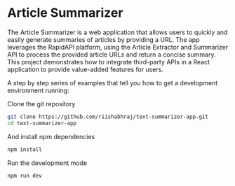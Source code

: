 # Article Summarizer

The Article Summarizer is a web application that allows users to quickly and easily generate summaries of articles by providing a URL. The app leverages the RapidAPI platform, using the Article Extractor and Summarizer API to process the provided article URLs and return a concise summary. This project demonstrates how to integrate third-party APIs in a React application to provide value-added features for users.

A step by step series of examples that tell you how to get a development
environment running:

Clone the git repository

```bash
git clone https://github.com/riishabhraj/text-summarizer-app.git
cd text-summarizer-app
```

And install npm dependencies

```bash
npm install
```

Run the development mode

```bash
npm run dev
```
